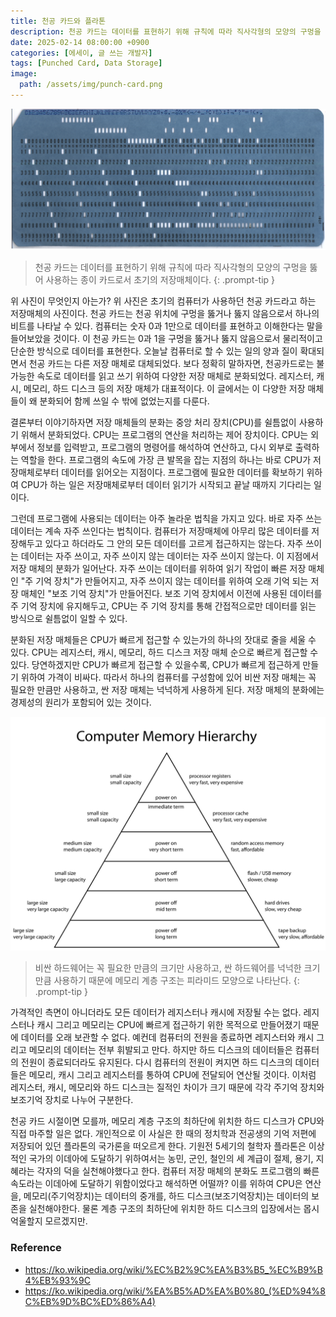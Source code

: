 ```yaml
---
title: 천공 카드와 플라톤
description: 천공 카드는 데이터를 표현하기 위해 규칙에 따라 직사각형의 모양의 구멍을 뚫어 사용하는 종이 카드로서 초기의 저장매체이다.
date: 2025-02-14 08:00:00 +0900
categories: [에세이, 글 쓰는 개발자]
tags: [Punched Card, Data Storage]
image:
  path: /assets/img/punch-card.png
---
```

![](/assets/img/punch-card.png)
> 천공 카드는 데이터를 표현하기 위해 규칙에 따라 직사각형의 모양의 구멍을 뚫어 사용하는 종이 카드로서 초기의 저장매체이다.
{: .prompt-tip }

위 사진이 무엇인지 아는가? 위 사진은 초기의 컴퓨터가 사용하던 천공 카드라고 하는 저장매체의 사진이다. 천공 카드는 천공 위치에 구멍을 뚫거나 뚫지 않음으로서 하나의 비트를 나타날 수 있다. 컴퓨터는 숫자 0과 1만으로 데이터를 표현하고 이해한다는 말을 들어보았을 것이다. 이 천공 카드는 0과 1을 구멍을 뚫거나 뚫지 않음으로서 물리적이고 단순한 방식으로 데이터를 표현한다. 오늘날 컴퓨터로 할 수 있는 일의 양과 질이 확대되면서 천공 카드는 다른 저장 매체로 대체되었다. 보다 정확히 말하자면, 천공카드로는 불가능한 속도로 데이터를 읽고 쓰기 위하여 다양한 저장 매체로 분화되었다. 레지스터, 캐시, 메모리, 하드 디스크 등의 저장 매체가 대표적이다. 이 글에서는 이 다양한 저장 매체들이 왜 분화되어 함께 쓰일 수 밖에 없었는지를 다룬다.

결론부터 이야기하자면 저장 매체들의 분화는 중앙 처리 장치(CPU)를 쉴틈없이 사용하기 위해서 분화되었다. CPU는 프로그램의 연산을 처리하는 제어 장치이다. CPU는 외부에서 정보를 입력받고, 프로그램의 명령어를 해석하여 연산하고, 다시 외부로 출력하는 역할을 한다. 프로그램의 속도에 가장 큰 발목을 잡는 지점의 하나는 바로 CPU가 저장매체로부터 데이터를 읽어오는 지점이다. 프로그램에 필요한 데이터를 확보하기 위하여 CPU가 하는 일은 저장매체로부터 데이터 읽기가 시작되고 끝날 때까지 기다리는 일이다. 

그런데 프로그램에 사용되는 데이터는 아주 놀라운 법칙을 가지고 있다. 바로 자주 쓰는 데이터는 계속 자주 쓰인다는 법칙이다. 컴퓨터가 저장매체에 아무리 많은 데이터를 저장해두고 있다고 하더라도 그 안의 모든 데이터를 고르게 접근하지는 않는다. 자주 쓰이는 데이터는 자주 쓰이고, 자주 쓰이지 않는 데이터는 자주 쓰이지 않는다. 이 지점에서 저장 매체의 분화가 일어난다. 자주 쓰이는 데이터를 위하여 읽기 작업이 빠른 저장 매체인 "주 기억 장치"가 만들어지고, 자주 쓰이지 않는 데이터를 위하여 오래 기억 되는 저장 매체인 "보조 기억 장치"가 만들어진다. 보조 기억 장치에서 이전에 사용된 데이터를 주 기억 장치에 유지해두고, CPU는 주 기억 장치를 통해 간접적으로만 데이터를 읽는 방식으로 쉴틈없이 일할 수 있다.

분화된 저장 매체들은 CPU가 빠르게 접근할 수 있는가의 하나의 잣대로 줄을 세울 수 있다. CPU는 레지스터, 캐시, 메모리, 하드 디스크 저장 매체 순으로 빠르게 접근할 수 있다. 당연하겠지만 CPU가 빠르게 접근할 수 있을수록, CPU가 빠르게 접근하게 만들기 위하여 가격이 비싸다. 따라서 하나의 컴퓨터를 구성함에 있어 비싼 저장 매체는 꼭 필요한 만큼만 사용하고, 싼 저장 매체는 넉넉하게 사용하게 된다. 저장 매체의 분화에는 경제성의 원리가 포함되어 있는 것이다. 

![](/assets/img/ComputerMemoryHierarchy.svg)
> 비싼 하드웨어는 꼭 필요한 만큼의 크기만 사용하고, 싼 하드웨어를 넉넉한 크기만큼 사용하기 때문에 메모리 계층 구조는 피라미드 모양으로 나타난다.
{: .prompt-tip }

가격적인 측면이 아니더라도 모든 데이터가 레지스터나 캐시에 저장될 수는 없다. 레지스터나 캐시 그리고 메모리는 CPU에 빠르게 접근하기 위한 목적으로 만들어졌기 때문에 데이터를 오래 보관할 수 없다. 예컨데 컴퓨터의 전원을 종료하면 레지스터와 캐시 그리고 메모리의 데이터는 전부 휘발되고 만다. 하지만 하드 디스크의 데이터들은 컴퓨터의 전원이 종료되더라도 유지된다. 다시 컴퓨터의 전원이 켜지면 하드 디스크의 데이터들은 메모리, 캐시 그리고 레지스터를 통하여 CPU에 전달되어 연산될 것이다. 이처럼 레지스터, 캐시, 메모리와 하드 디스크는 질적인 차이가 크기 때문에 각각 주기억 장치와 보조기억 장치로 나누어 구분한다.

천공 카드 시절이면 모를까, 메모리 계층 구조의 최하단에 위치한 하드 디스크가 CPU와 직접 마주할 일은 없다. 개인적으로 이 사실은 한 때의 정치학과 전공생의 기억 저편에 저장되어 있던 플라톤의 국가론을 떠오르게 한다. 기원전 5세기의 철학자 플라톤은 이상적인 국가의 이데아에 도달하기 위하여서는 농민, 군인, 철인의 세 계급이 절제, 용기, 지혜라는 각자의 덕을 실천해야했다고 한다. 컴퓨터 저장 매체의 분화도 프로그램의 빠른 속도라는 이데아에 도달하기 위함이었다고 해석하면 어떨까? 이를 위하여 CPU은 연산을, 메모리(주기억장치)는 데이터의 중개를, 하드 디스크(보조기억장치)는 데이터의 보존을 실천해야한다. 물론 계층 구조의 최하단에 위치한 하드 디스크의 입장에서는 몹시 억울할지 모르겠지만.

### Reference
- https://ko.wikipedia.org/wiki/%EC%B2%9C%EA%B3%B5_%EC%B9%B4%EB%93%9C
- https://ko.wikipedia.org/wiki/%EA%B5%AD%EA%B0%80_(%ED%94%8C%EB%9D%BC%ED%86%A4)